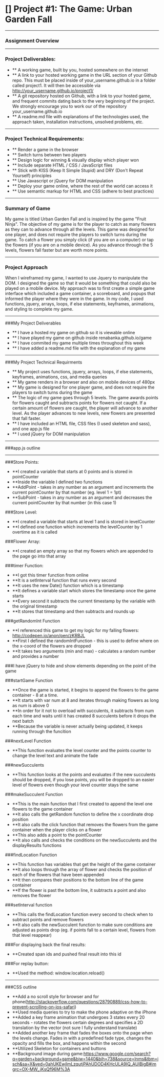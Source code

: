 # [] Project #1: The Game: Urban Garden Fall
---

### Assignment Overview

---

### Project Deliverables:
* ** A working game, built by you, hosted somewhere on the internet
* ** A link to your hosted working game in the URL section of your Github repo. This must be placed inside of your_username.github.io in a folder called project1. It will then be accessible via http://your_username.github.io/project1/
* ** A git repository hosted on Github, with a link to your hosted game, and frequent commits dating back to the very beginning of the project. We strongly encourage you to work our of the repository your_username.github.io
* ** A readme.md file with explanations of the technologies used, the approach taken, installation instructions, unsolved problems, etc.

---

### Project Technical Requirements:
* ** Render a game in the browser
* ** Switch turns between two players
* ** Design logic for winning & visually display which player won
* ** Include separate HTML / CSS / JavaScript files
* ** Stick with KISS (Keep It Simple Stupid) and DRY (Don't Repeat Yourself) principles
* ** Use Javascript or jQuery for DOM manipulation
* ** Deploy your game online, where the rest of the world can access it
* ** Use semantic markup for HTML and CSS (adhere to best practices)

---

### Summary of Game
My game is titled Urban Garden Fall and is inspired by the game "Fruit Ninja". The objective of my game is for the player to catch as many flowers as they can to advance through all the levels. This game was designed for one player, and does not require the players to switch turns during the game. To catch a flower you simply click (if you are on a computer) or tap the flowers (if you are on a mobile device). As you advance through the 5 levels, flowers fall faster but are worth more points. 

---

### Project Approach
When I wireframed my game, I wanted to use Jquery to manipulate the DOM. I designed the game so that it would be something that could also be played on a mobile device. My approach was to first create a simple game interface which included a game container, a scoreboard, and popups that informed the player where they were in the game. In my code, I used functions, jquery, arrays, loops, if else statements, keyframes, animations, and styling to complete my game.

---
###My Project Deliverables
* ** I have a hosted my game on github so it is viewable online
* ** I have played my game on github inside renabanka.github.io/game
* ** I have commited my game multiple times throughout this week
* ** I have added a readme.md file with the explanation of my game

---

###My Project Technical Requirments
* ** My project uses functions, jquery, arrays, loops, if else statements, keyframes, animations, css, and media queries
* ** My game renders in a browser and also on mobile devices of 480px
* ** My game is designed for one player game, and does not require the players to switch turns during the game
* ** The logic of my game goes through 5 levels. The game awards points for flowers caught and subtracts points for flowers not caught. If a certain amount of flowers are caught, the player will advance to another level. As the player advances to new levels, new flowers are presented that fall faster. 
* ** I have included an HTML file, CSS files (I used skeleton and sass), and one app.js file
* ** I used jQuery for DOM manipulation

---

###app.js outline

---

###Store Points:
* **I created a variable that starts at 0 points and is stored in pointCounter
* **Inside the variable I defined two functions
* **AddPoint - takes in any number as an argument and increments the current pointCounter by that number (eg. level 1 = 1pt)
* **SubPoint - takes in any number as an argument and decreases the current pointCounter by that number (in this case 1)



###Store Level:
* **I created a variable that starts at level 1 and is stored in levelCounter
* **I defined one function which increments the levelCounter by 1 overtime as it is called


###Flower Array:
* **I created an empty array so that my flowers which are appended to the page go into that array

###timer Function:
* **I got this timer function from online 
* **It is a setInterval function that runs every second
* **It uses the new Date() function which is a timestamp
* **It defines a variable start which stores the timestamp once the game starts
* **Every second it subtracts the current timestamp by the variable with the original timestamp
* **It stores that timestamp and then subtracts and rounds up


###getRandomInt Function
* **I referenced this game to get my logic for my falling flowers: http://codepen.io/anon/pen/zKRBJL
* **First I defined the randomIntFunction - this is used to define where on the x-coord of the flowers are dropped
* **It takes two arguments (min and max) - calculates a random number and provides a number


###I have jQuery to hide and show elements depending on the point of the game

###startGame Function
* **Once the game is started, it begins to append the flowers to the game container - 8 at a time.
* **It starts with var num at 8 and iterates through making flowers as long as num is above 0 
* **In order for it not to overload with succulents, it subtracts from num each time and waits until it has created 8 succulents before it drops the next batch
* **Because the variable is never actually being updated, it keeps running through the funcition

###nextLevel Function
* **This function evaluates the level counter and the points counter to change the level text and animate the fade


###newSucculents
* **This function looks at the points and evaluates if the new succulents should be dropped, if you lose points, you will be dropped to an easier level of flowers even though your level counter stays the same


###makeSucculent Function
* **This is the main function that I first created to append the level one flowers to the game container
* **It also calls the getRandom function to define the x coordinate drop position
* **It also calls the click function that removes the flowers from the game container when the player clicks on a flower
* **This also adds a point to the pointCounter
* **It also calls and checks the conditions on the newSucculents and the displayResults functions

###findLocation Function
* **This function has variables that get the height of the game container
* **It also loops through the array of flower and checks the position of each of the flowers that have been appended
* **It then compares their positions to the bottom line of the game container
* **If the flower is past the bottom line, it subtracts a point and also removes the flower


###setInterval function
* **This calls the findLocation function every second to check when to subtract points and remove flowers
* **It also calls the newSucculent function to make sure conditions are adjusted as points drop (eg. if points fall to a certain level, flowers from that level reappear)


###For displaying back the final results:
* **Created span ids and pushed final result into this id

###For replay button:
* **Used the method: window.location.reload()
---
###CSS outline
* **Add a no scroll style for browser and for phone(http://stackoverflow.com/questions/28790889/css-how-to-prevent-scrolling-on-ios-safari)
* **Used media queries to try to make the phone adaptive on the iPhone
* **Added a key frame animation that undergoes 3 states every 20 seconds - rotates the flowers certain degrees and specifies a 2D translation by the vector (not sure I fully understand translate)
* **Added another key frame that fades the boxes onto the page when the levels change. Fades in with a predefined fade type, changes the opacity and fills the box, and happens within the second
* **Utilized Skeleton for containers and buttons
* **Background image during game:https://www.google.com/search?q=garden+background+game&biw=1440&bih=738&source=lnms&tbm=isch&sa=X&ved=0ahUKEwjlmLzqutjPAhUDOD4KHcULA9IQ_AUIBigB#imgrc=OX-MW_jKsQf96M%3A
